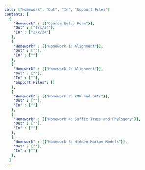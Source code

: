 ```yaml
---
cols: ["Homework", "Out", "In", "Support Files"]
contents: [
  {
    "Homework" : [{"Course Setup Form"}],
    "Out" : ["1/x/24"],
    "In" : ["2/x/24"]
   },
   {
    "Homework" : [{"Homework 1: Alignment"}],
    "Out" : [""],
    "In" : [""]
   },
   {
    "Homework" : [{"Homework 2: Alignment"}],
    "Out" : [""],
    "In" : [""],
    "Support Files": []
   },
   {
    "Homework" : [{"Homework 3: KMP and DFAs"}],
    "Out" : [""],
    "In" : [""]
   },
   {
    "Homework" : [{"Homework 4: Suffix Trees and Phylogeny"}],
    "Out" : [""],
    "In" : [""]
   },
   {
    "Homework" : [{"Homework 5: Hidden Markov Models"}],
    "Out" : [""],
    "In" : [""]
   },
  ]
---
```

<!-- link format (include braces) {"Homework 1: Alignment": "https://google.com"} -->
